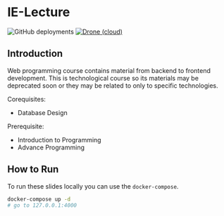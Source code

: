 # IE-Lecture

![GitHub deployments](https://img.shields.io/github/deployments/SBU-CE/IE-lecture/github-pages?logo=github&style=flat-square)
[![Drone (cloud)](https://img.shields.io/drone/build/SBU-CE/IE-lecture.svg?style=flat-square&logo=drone)](https://cloud.drone.io/SBU-CE/IE-lecture)

## Introduction

Web programming course contains material from backend to frontend development.
This is technological course so its materials may be deprecated soon or they may be related to only to specific technologies.

Corequisites:

- Database Design

Prerequisite:

- Introduction to Programming
- Advance Programming

## How to Run

To run these slides locally you can use the `docker-compose`.

```sh
docker-compose up -d
# go to 127.0.0.1:4000
```
